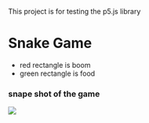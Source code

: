 This project is for testing the p5.js library

# Snake Game
- red rectangle is boom
- green rectangle is food


### snape shot of the game
![](snake.png)
